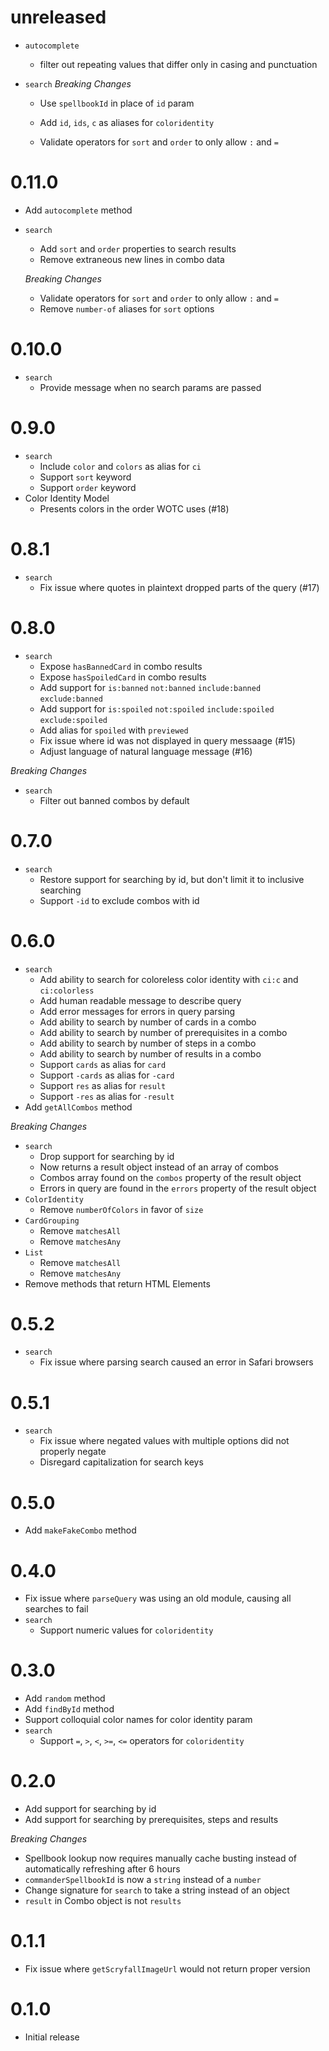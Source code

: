 # unreleased

- `autocomplete`
  - filter out repeating values that differ only in casing and punctuation
- `search`
  _Breaking Changes_

  - Use `spellbookId` in place of `id` param
  - Add `id`, `ids`, `c` as aliases for `coloridentity`

  - Validate operators for `sort` and `order` to only allow `:` and `=`

# 0.11.0

- Add `autocomplete` method
- `search`

  - Add `sort` and `order` properties to search results
  - Remove extraneous new lines in combo data

  _Breaking Changes_

  - Validate operators for `sort` and `order` to only allow `:` and `=`
  - Remove `number-of` aliases for `sort` options

# 0.10.0

- `search`
  - Provide message when no search params are passed

# 0.9.0

- `search`
  - Include `color` and `colors` as alias for `ci`
  - Support `sort` keyword
  - Support `order` keyword
- Color Identity Model
  - Presents colors in the order WOTC uses (#18)

# 0.8.1

- `search`
  - Fix issue where quotes in plaintext dropped parts of the query (#17)

# 0.8.0

- `search`
  - Expose `hasBannedCard` in combo results
  - Expose `hasSpoiledCard` in combo results
  - Add support for `is:banned` `not:banned` `include:banned` `exclude:banned`
  - Add support for `is:spoiled` `not:spoiled` `include:spoiled` `exclude:spoiled`
  - Add alias for `spoiled` with `previewed`
  - Fix issue where id was not displayed in query messaage (#15)
  - Adjust language of natural language message (#16)

_Breaking Changes_

- `search`
  - Filter out banned combos by default

# 0.7.0

- `search`
  - Restore support for searching by id, but don't limit it to inclusive searching
  - Support `-id` to exclude combos with id

# 0.6.0

- `search`
  - Add ability to search for coloreless color identity with `ci:c` and `ci:colorless`
  - Add human readable message to describe query
  - Add error messages for errors in query parsing
  - Add ability to search by number of cards in a combo
  - Add ability to search by number of prerequisites in a combo
  - Add ability to search by number of steps in a combo
  - Add ability to search by number of results in a combo
  - Support `cards` as alias for `card`
  - Support `-cards` as alias for `-card`
  - Support `res` as alias for `result`
  - Support `-res` as alias for `-result`
- Add `getAllCombos` method

_Breaking Changes_

- `search`
  - Drop support for searching by id
  - Now returns a result object instead of an array of combos
  - Combos array found on the `combos` property of the result object
  - Errors in query are found in the `errors` property of the result object
- `ColorIdentity`
  - Remove `numberOfColors` in favor of `size`
- `CardGrouping`
  - Remove `matchesAll`
  - Remove `matchesAny`
- `List`
  - Remove `matchesAll`
  - Remove `matchesAny`
- Remove methods that return HTML Elements

# 0.5.2

- `search`
  - Fix issue where parsing search caused an error in Safari browsers

# 0.5.1

- `search`
  - Fix issue where negated values with multiple options did not properly negate
  - Disregard capitalization for search keys

# 0.5.0

- Add `makeFakeCombo` method

# 0.4.0

- Fix issue where `parseQuery` was using an old module, causing all searches to fail
- `search`
  - Support numeric values for `coloridentity`

# 0.3.0

- Add `random` method
- Add `findById` method
- Support colloquial color names for color identity param
- `search`
  - Support `=`, `>`, `<`, `>=`, `<=` operators for `coloridentity`

# 0.2.0

- Add support for searching by id
- Add support for searching by prerequisites, steps and results

_Breaking Changes_

- Spellbook lookup now requires manually cache busting instead of automatically refreshing after 6 hours
- `commanderSpellbookId` is now a `string` instead of a `number`
- Change signature for `search` to take a string instead of an object
- `result` in Combo object is not `results`

# 0.1.1

- Fix issue where `getScryfallImageUrl` would not return proper version

# 0.1.0

- Initial release
